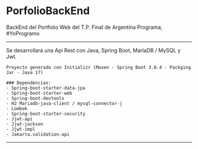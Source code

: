 # PorfolioBackEnd
BackEnd del Portfolio Web del T.P. Final de Argentina Programa, #YoProgramo
***

Se desarrollará una Api Rest con Java, Spring Boot, MaríaDB / MySQL y Jwt.

	Proyecto generado con Initializr (Maven - Spring Boot 3.0.4 - Packging Jar - Java 17)

	### Dependencias:
	- Spring-boot-starter-data-jpa
	- Spring-boot-starter-web
	- Spring-boot-devtools
	- H2 Mariadb-java-client / mysql-connector-j
	- Lombok
	- Spring-boot-starter-security
	- Jjwt-api
	- Jjwt-jackson
	- Jjwt-impl
	- Jakarta.validation-api
***
